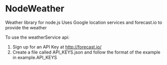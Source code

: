 # NodeWeather
Weather library for node.js
Uses Google location services and forecast.io to provide the weather

To use the weatherService api:
1) Sign up for an API Key at http://forecast.io/
2) Create a file called API_KEYS.json and follow the format of the example in example.API_KEYS